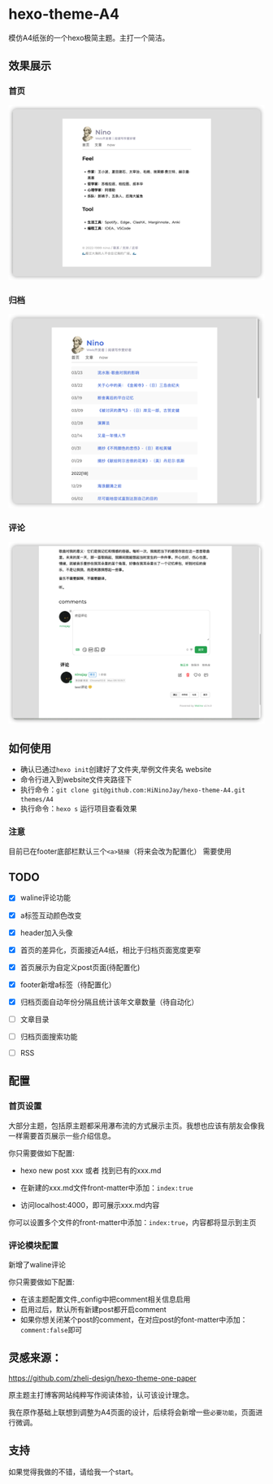 # hexo-theme-A4
模仿A4纸张的一个hexo极简主题。主打一个简洁。

## 效果展示
### 首页

![](/source/img/index.png)

### 归档

![](/source/img/archive.png)

### 评论

![](/source/img/comment.png)

## 如何使用
- 确认已通过`hexo init`创建好了文件夹,举例文件夹名 website
- 命令行进入到website文件夹路径下
- 执行命令：`git clone git@github.com:HiNinoJay/hexo-theme-A4.git themes/A4`
- 执行命令：`hexo s` 运行项目查看效果
### 注意
目前已在footer底部栏默认三个`<a>链接`（将来会改为配置化）
需要使用


## TODO

- [x] waline评论功能
- [x] a标签互动颜色改变
- [x] header加入头像
- [x] 首页的差异化，页面接近A4纸，相比于归档页面宽度更窄
- [x] 首页展示为自定义post页面(待配置化)
- [x] footer新增a标签（待配置化）
- [x] 归档页面自动年份分隔且统计该年文章数量（待自动化）
- [ ] 文章目录
- [ ] 归档页面搜索功能
- [ ] RSS



## 配置

### 首页设置

大部分主题，包括原主题都采用瀑布流的方式展示主页。我想也应该有朋友会像我一样需要首页展示一些介绍信息。

你只需要做如下配置:

- hexo new post  xxx  或者 找到已有的xxx.md

- 在新建的xxx.md文件front-matter中添加：`index:true`

- 访问localhost:4000，即可展示xxx.md内容

  

你可以设置多个文件的front-matter中添加：`index:true`，内容都将显示到主页

### 评论模块配置

新增了waline评论

你只需要做如下配置:

- 在该主题配置文件_config中把comment相关信息启用
- 启用过后，默认所有新建post都开启comment
- 如果你想关闭某个post的comment，在对应post的font-matter中添加：`comment:false`即可


## 灵感来源：

https://github.com/zheli-design/hexo-theme-one-paper

原主题主打博客网站纯粹写作阅读体验，认可该设计理念。

我在原作基础上联想到调整为A4页面的设计，后续将会新增一些`必要功能`，页面进行微调。

## 支持

如果觉得我做的不错，请给我一个start。

